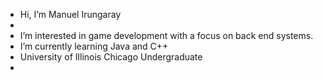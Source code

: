 - Hi, I’m Manuel Irungaray
- 
- I’m interested in game development with a focus on back end systems.
- I’m currently learning Java and C++
- University of Illinois Chicago Undergraduate
-

<!---
ManuelIrungaray/ManuelIrungaray is a ✨ special ✨ repository because its `README.md` (this file) appears on your GitHub profile.
You can click the Preview link to take a look at your changes.
--->
